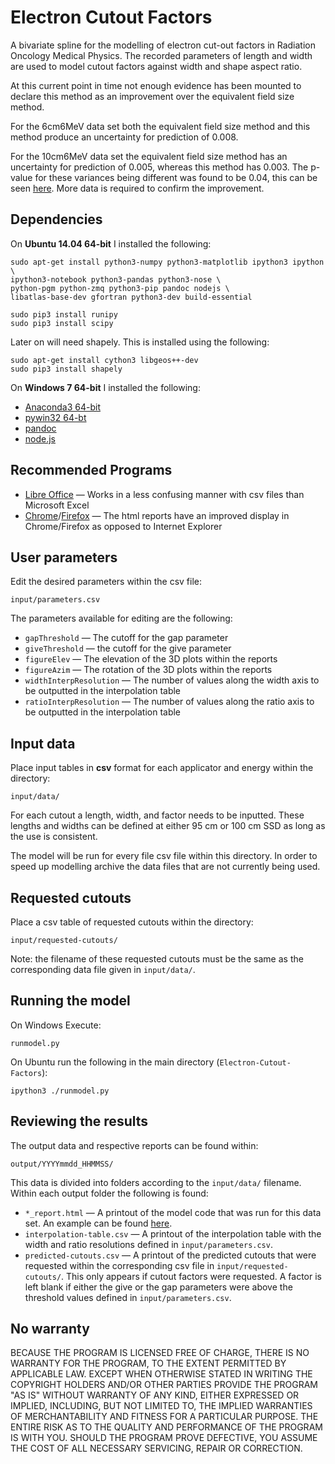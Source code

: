 Electron Cutout Factors
=======================


A bivariate spline for the modelling of electron cut-out factors in Radiation Oncology Medical Physics. The recorded parameters of length and width are used to model cutout factors against width and shape aspect ratio.


At this current point in time not enough evidence has been mounted to declare this method as an improvement over the equivalent field size method. 

For the 6cm6MeV data set both the equivalent field size method and this method produce an uncertainty for prediction of 0.008.

For the 10cm6MeV data set the equivalent field size method has an uncertainty for prediction of 0.005, whereas this method has 0.003. The p-value for these variances being different was found to be 0.04, this can be seen [here](http://nbviewer.ipython.org/github/SimonBiggs/Electron-Cutout-Factors/blob/master/scripts/statistics.ipynb). More data is required to confirm the improvement.



Dependencies
------------

On **Ubuntu 14.04 64-bit** I installed the following:

    sudo apt-get install python3-numpy python3-matplotlib ipython3 ipython \
    ipython3-notebook python3-pandas python3-nose \
    python-pgm python-zmq python3-pip pandoc nodejs \
    libatlas-base-dev gfortran python3-dev build-essential

    sudo pip3 install runipy
    sudo pip3 install scipy
    
Later on will need shapely. This is installed using the following:

    sudo apt-get install cython3 libgeos++-dev
    sudo pip3 install shapely


On **Windows 7 64-bit** I installed the following:

 * [Anaconda3 64-bit](http://repo.continuum.io/anaconda3/Anaconda3-2.0.1-Windows-x86_64.exe)
 * [pywin32 64-bt](http://sourceforge.net/projects/pywin32/files/pywin32/Build%20219/pywin32-219.win-amd64-py3.4.exe/download)
 * [pandoc](https://github.com/jgm/pandoc/releases/download/1.12.4.2/pandoc-1.12.4.2-1-windows.msi)
 * [node.js](http://nodejs.org/dist/v0.10.30/x64/node-v0.10.30-x64.msi)


Recommended Programs
--------------------


 * [Libre Office](http://donate.libreoffice.org/home/dl/win-x86/4.3.0/en-US/LibreOffice_4.3.0_Win_x86.msi) — Works in a less confusing manner with csv files than Microsoft Excel
 * [Chrome](https://www.google.com/chrome/browser/)/[Firefox](https://www.mozilla.org/firefox/) — The html reports have an improved display in Chrome/Firefox as opposed to Internet Explorer



User parameters
---------------

Edit the desired parameters within the csv file:

    input/parameters.csv

The parameters available for editing are the following:

 * `gapThreshold` — The cutoff for the gap parameter
 * `giveThreshold` — the cutoff for the give parameter
 * `figureElev` — The elevation of the 3D plots within the reports
 * `figureAzim` — The rotation of the 3D plots within the reports
 * `widthInterpResolution` — The number of values along the width axis to be outputted in the interpolation table
 * `ratioInterpResolution` — The number of values along the ratio axis to be outputted in the interpolation table


Input data
----------

Place input tables in **csv** format for each applicator and energy within the directory:

    input/data/
    
For each cutout a length, width, and factor needs to be inputted. These lengths and widths can be defined at either 95 cm or 100 cm SSD as long as the use is consistent.

The model will be run for every file csv file within this directory. In order to speed up modelling archive the data files that are not currently being used.


Requested cutouts
-----------------

Place a csv table of requested cutouts within the directory:

    input/requested-cutouts/
    
Note: the filename of these requested cutouts must be the same as the corresponding data file given in `input/data/`.


Running the model
-----------------

On Windows Execute:

    runmodel.py

On Ubuntu run the following in the main directory (`Electron-Cutout-Factors`):

    ipython3 ./runmodel.py



Reviewing the results
---------------------

The output data and respective reports can be found within:

    output/YYYYmmdd_HHMMSS/
    

This data is divided into folders according to the `input/data/` filename. Within each output folder the following is found:

 * `*_report.html` — A printout of the model code that was run for this data set. An example can be found [here](http://simonbiggs.net/10app06eng_report).
 * `interpolation-table.csv` — A printout of the interpolation table with the width and ratio resolutions defined in `input/parameters.csv`.
 * `predicted-cutouts.csv` — A printout of the predicted cutouts that were requested within the corresponding csv file in `input/requested-cutouts/`. This only appears if cutout factors were requested. A factor is left blank if either the give or the gap parameters were above the threshold values defined in `input/parameters.csv`.



No warranty
----------
BECAUSE THE PROGRAM IS LICENSED FREE OF CHARGE, THERE IS NO WARRANTY
FOR THE PROGRAM, TO THE EXTENT PERMITTED BY APPLICABLE LAW.  EXCEPT WHEN
OTHERWISE STATED IN WRITING THE COPYRIGHT HOLDERS AND/OR OTHER PARTIES
PROVIDE THE PROGRAM "AS IS" WITHOUT WARRANTY OF ANY KIND, EITHER EXPRESSED
OR IMPLIED, INCLUDING, BUT NOT LIMITED TO, THE IMPLIED WARRANTIES OF
MERCHANTABILITY AND FITNESS FOR A PARTICULAR PURPOSE.  THE ENTIRE RISK AS
TO THE QUALITY AND PERFORMANCE OF THE PROGRAM IS WITH YOU.  SHOULD THE
PROGRAM PROVE DEFECTIVE, YOU ASSUME THE COST OF ALL NECESSARY SERVICING,
REPAIR OR CORRECTION.
